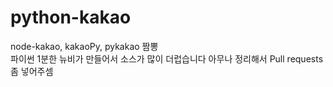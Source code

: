 # python-kakao
node-kakao, kakaoPy, pykakao 짬뽕   
파이썬 1분한 뉴비가 만들어서 소스가 많이 더럽습니다 아무나 정리해서 Pull requests좀 넣어주셈
